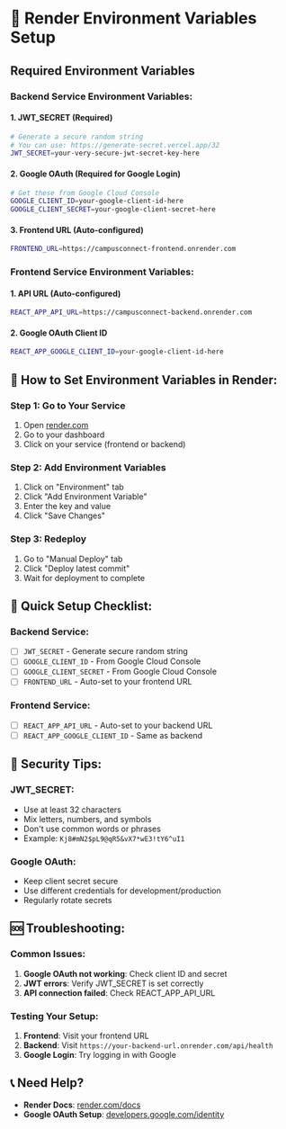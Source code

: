 # 🔧 Render Environment Variables Setup

## Required Environment Variables

### **Backend Service Environment Variables:**

#### **1. JWT_SECRET (Required)**
```bash
# Generate a secure random string
# You can use: https://generate-secret.vercel.app/32
JWT_SECRET=your-very-secure-jwt-secret-key-here
```

#### **2. Google OAuth (Required for Google Login)**
```bash
# Get these from Google Cloud Console
GOOGLE_CLIENT_ID=your-google-client-id-here
GOOGLE_CLIENT_SECRET=your-google-client-secret-here
```

#### **3. Frontend URL (Auto-configured)**
```bash
FRONTEND_URL=https://campusconnect-frontend.onrender.com
```

### **Frontend Service Environment Variables:**

#### **1. API URL (Auto-configured)**
```bash
REACT_APP_API_URL=https://campusconnect-backend.onrender.com
```

#### **2. Google OAuth Client ID**
```bash
REACT_APP_GOOGLE_CLIENT_ID=your-google-client-id-here
```

## 🔑 How to Set Environment Variables in Render:

### **Step 1: Go to Your Service**
1. Open [render.com](https://render.com)
2. Go to your dashboard
3. Click on your service (frontend or backend)

### **Step 2: Add Environment Variables**
1. Click on "Environment" tab
2. Click "Add Environment Variable"
3. Enter the key and value
4. Click "Save Changes"

### **Step 3: Redeploy**
1. Go to "Manual Deploy" tab
2. Click "Deploy latest commit"
3. Wait for deployment to complete

## 🎯 **Quick Setup Checklist:**

### **Backend Service:**
- [ ] `JWT_SECRET` - Generate secure random string
- [ ] `GOOGLE_CLIENT_ID` - From Google Cloud Console
- [ ] `GOOGLE_CLIENT_SECRET` - From Google Cloud Console
- [ ] `FRONTEND_URL` - Auto-set to your frontend URL

### **Frontend Service:**
- [ ] `REACT_APP_API_URL` - Auto-set to your backend URL
- [ ] `REACT_APP_GOOGLE_CLIENT_ID` - Same as backend

## 🔐 **Security Tips:**

### **JWT_SECRET:**
- Use at least 32 characters
- Mix letters, numbers, and symbols
- Don't use common words or phrases
- Example: `Kj8#mN2$pL9@qR5&vX7*wE3!tY6^uI1`

### **Google OAuth:**
- Keep client secret secure
- Use different credentials for development/production
- Regularly rotate secrets

## 🆘 **Troubleshooting:**

### **Common Issues:**
1. **Google OAuth not working**: Check client ID and secret
2. **JWT errors**: Verify JWT_SECRET is set correctly
3. **API connection failed**: Check REACT_APP_API_URL

### **Testing Your Setup:**
1. **Frontend**: Visit your frontend URL
2. **Backend**: Visit `https://your-backend-url.onrender.com/api/health`
3. **Google Login**: Try logging in with Google

## 📞 **Need Help?**
- **Render Docs**: [render.com/docs](https://render.com/docs)
- **Google OAuth Setup**: [developers.google.com/identity](https://developers.google.com/identity)
